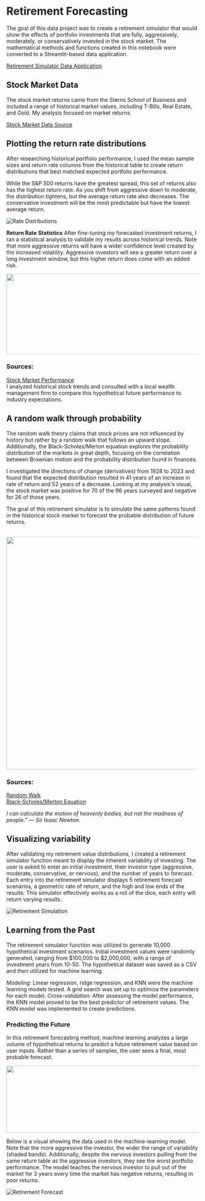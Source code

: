 # Retirement Forecasting
The goal of this data project was to create a retirement simulator that would show the effects of portfolio investments that are fully, aggressively, moderately, or conservatively invested in the stock market. The mathematical methods and functions created in this notebook were converted to a Streamlit-based data application.

[Retirement Simulator Data Application](https://retirement-simulator.streamlit.app/)

## Stock Market Data
The stock market returns came from the Sterns School of Business and included a range of historical market values, including T-Bills, Real Estate, and Gold.  My analysis focused on market returns

[Stock Market Data Source](https://pages.stern.nyu.edu/~adamodar/New_Home_Page/datafile/histretSP.html)

## Plotting the return rate distributions

After researching historical portfolio performance, I used the mean sample sizes and return rate columns from the historical table to create return distributions that best matched expected portfolio performance.

While the S&P 500 returns have the greatest spread, this set of returns also has the highest return rate.
As you shift from aggressive down to moderate, the distribution tightens, but the average return rate also decreases. The conservative investment will be the most predictable but have the lowest average return.

![Rate Distributions](./Images/FutureReturnsDistribution.jpg)

**Return Rate Statistics**
After fine-tuning my forecasted investment returns, I ran a statistical analysis to validate my results across historical trends.  Note that more aggressive returns will have a wider confidence level created by the increased volatility. Aggressive investors will see a greater return over a long investment window, but this higher return does come with an added risk.

<img src="Images/InvestmentReturnStatistics.png" width="670" height= "211">

### Sources:
[Stock Market Performance](https://www.sciencedirect.com/science/article/pii/S2405473915000331) <br>
I analyzed historical stock trends and consulted with a local wealth management firm to compare this hypothetical future performance to industry expectations.

## A random walk through probability

The random walk theory claims that stock prices are not influenced by history but rather by a random walk that follows an upward slope. Additionally, the Black-Scholes/Merton equation explores the probability distribution of the markets in great depth, focusing on the correlation between Brownian motion and the probability distribution found in finances.

I investigated the directions of change (derivatives) from 1928 to 2023 and found that the expected distribution resulted in 41 years of an increase in rate of return and 52 years of a decrease. Looking at my analysis's visual, the stock market was positive for 70 of the 96 years surveyed and negative for 26 of those years.

The goal of this retirement simulator is to simulate the same patterns found in the historical stock market to forecast the probable distribution of future returns. <br><br>

<img src="Images/StockPatterns.jpg" width="900" height="610">

### Sources:
[Random Walk](https://www.sciencedirect.com/science/article/pii/S2405473915000331) <br>
[Black-Scholes/Merton Equation](https://www.youtube.com/watch?v=A5w-dEgIU1M)

*I can calculate the motion of heavenly bodies, but not the madness of people.” — Sir Isaac Newton.*

## Visualizing variability
After validating my retirement value distributions, I created a retirement simulator function meant to display the inherent variability of investing. The user is asked to enter an initial investment, their investor type (aggressive, moderate, conservative, or nervous), and the number of years to forecast. Each entry into the retirement simulator displays 5 retirement forecast scenarios, a geometric rate of return, and the high and low ends of the results. This simulator effectively works as a roll of the dice, each entry will return varying results.

![Retirement Simulation](./Images/SampleForecast.jpg)

## Learning from the Past
The retirement simulator function was utilized to generate 10,000 hypothetical investment scenarios. Initial investment values were randomly generated, ranging from $100,000 to $2,000,000, with a range of investment years from 10-50. The hypothetical dataset was saved as a CSV and then utilized for machine learning.

*Modeling:* Linear regression, ridge regression, and KNN were the machine learning models tested. A grid search was set up to optimize the parameters for each model.
*Cross-validation:* After assessing the model performance, the KNN model proved to be the best predictor of retirement values. The KNN model was implemented to create predictions.

### Predicting the Future
In this retirement forecasting method, machine learning analyzes a large volume of hypothetical returns to predict a future retirement value based on user inputs. Rather than a series of samples, the user sees a final, most probable forecast.

<img src="Images/Retirement_Prediction.jpg" width="640" height= "176">

Below is a visual showing the data used in the machine-learning model.  Note that the more aggressive the investor, the wider the range of variability (shaded bands).  Additionally, despite the nervous investors pulling from the same return table as the aggressive investors, they see the worst portfolio performance. The model teaches the nervous investor to pull out of the market for 3 years every time the market has negative returns, resulting in poor returns.

![Retirement Forecast](./Images/Years_value_by_investor.jpg)
